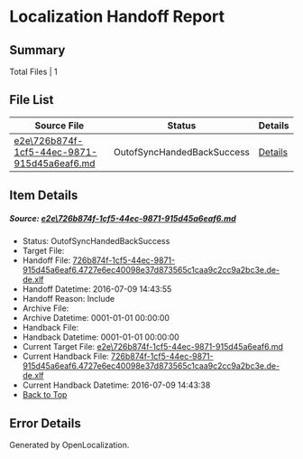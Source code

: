 # <a name='report-top'></a> Localization Handoff Report

## Summary
 Total Files | 1

## File List
 Source File | Status | Details 
 ----------- | ------ | ------- 
 [e2e\726b874f-1cf5-44ec-9871-915d45a6eaf6.md](https://github.com/OpenLocalizationTestOrg/oltest/blob/c4a86caa0925c7c93864c186eaa315e7229449d7/e2e/726b874f-1cf5-44ec-9871-915d45a6eaf6.md) | OutofSyncHandedBackSuccess | [Details](#2afee74adef7650af1546bc23183b11f961281152)

## Item Details
##### <a name='2afee74adef7650af1546bc23183b11f961281152'></a> Source: [e2e\726b874f-1cf5-44ec-9871-915d45a6eaf6.md](https://github.com/OpenLocalizationTestOrg/oltest/blob/c4a86caa0925c7c93864c186eaa315e7229449d7/e2e/726b874f-1cf5-44ec-9871-915d45a6eaf6.md)
* Status: OutofSyncHandedBackSuccess
* Target File: 
* Handoff File: [726b874f-1cf5-44ec-9871-915d45a6eaf6.4727e6ec40098e37d873565c1caa9c2cc9a2bc3e.de-de.xlf](https://github.com/OpenLocalizationTestOrg/olhandoff-e2e/blob/a0825ead874b1872b376a279fb56f0994d7a033f/ol-handoff/OpenLocalizationTestOrg/oltest-dede-fly/ci/ht/726b874f-1cf5-44ec-9871-915d45a6eaf6.4727e6ec40098e37d873565c1caa9c2cc9a2bc3e.de-de.xlf)
* Handoff Datetime: 2016-07-09 14:43:55
* Handoff Reason: Include
* Archive File: 
* Archive Datetime: 0001-01-01 00:00:00
* Handback File: 
* Handback Datetime: 0001-01-01 00:00:00
* Current Target File: [e2e\726b874f-1cf5-44ec-9871-915d45a6eaf6.md](https://github.com/OpenLocalizationTestOrg/oltest-dede-fly/blob/7a277b760678f5cccf4970b38924a5fc0b3979ba/e2e/726b874f-1cf5-44ec-9871-915d45a6eaf6.md)
* Current Handback File: [726b874f-1cf5-44ec-9871-915d45a6eaf6.4727e6ec40098e37d873565c1caa9c2cc9a2bc3e.de-de.xlf](https://github.com/OpenLocalizationTestOrg/olhandback-e2e/blob/25861bf5e59c01e964685620bf32989e4da42d7c/ol-handback/OpenLocalizationTestOrg/oltest-dede-fly/ci/ht/726b874f-1cf5-44ec-9871-915d45a6eaf6.4727e6ec40098e37d873565c1caa9c2cc9a2bc3e.de-de.xlf)
* Current Handback Datetime: 2016-07-09 14:43:38
* [Back to Top](#report-top)


## Error Details

Generated by OpenLocalization.
